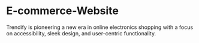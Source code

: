 # E-commerce-Website
Trendify is pioneering a new era in online electronics shopping with a focus on accessibility, sleek design, and user-centric functionality.
